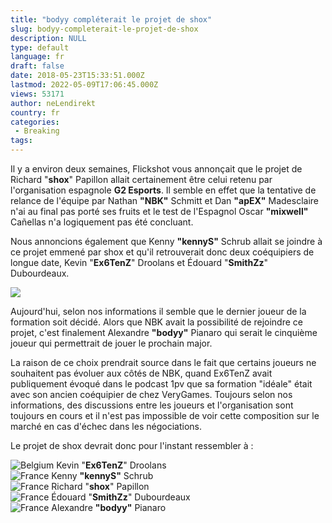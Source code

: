```yaml
---
title: "bodyy compléterait le projet de shox"
slug: bodyy-completerait-le-projet-de-shox
description: NULL
type: default
language: fr
draft: false
date: 2018-05-23T15:33:51.000Z
lastmod: 2022-05-09T17:06:45.000Z
views: 53171
author: neLendirekt
country: fr
categories:
 - Breaking
tags:
---
```

Il y a environ deux semaines, Flickshot vous annonçait que le projet de Richard "**shox**" Papillon allait certainement être celui retenu par l'organisation espagnole **G2 Esports**. Il semble en effet que la tentative de relance de l'équipe par Nathan **"NBK"** Schmitt et Dan **"apEX"** Madesclaire n'ai au final pas porté ses fruits et le test de l'Espagnol Oscar **"mixwell"** Cañellas n'a logiquement pas été concluant.

Nous annoncions également que Kenny **"kennyS"** Schrub allait se joindre à ce projet emmené par shox et qu'il retrouverait donc deux coéquipiers de longue date, Kevin "**Ex6TenZ**" Droolans et Édouard "**SmithZz**" Dubourdeaux.

![](https://flickshot-ue.s3.eu-west-2.amazonaws.com/flickshot/article/5afeeeb2dfb28/images/zEigv6mooBoYzuX4zDgz4uVDdDDpyQljDK9DtPjb.jpeg)

Aujourd'hui, selon nos informations il semble que le dernier joueur de la formation soit décidé. Alors que NBK avait la possibilité de rejoindre ce projet, c'est finalement Alexandre **"bodyy"** Pianaro qui serait le cinquième joueur qui permettrait de jouer le prochain major. 

La raison de ce choix prendrait source dans le fait que certains joueurs ne souhaitent pas évoluer aux côtés de NBK, quand Ex6TenZ avait publiquement évoqué dans le podcast 1pv que sa formation "idéale" était avec son ancien coéquipier de chez VeryGames. Toujours selon nos informations, des discussions entre les joueurs et l'organisation sont toujours en cours et il n'est pas impossible de voir cette composition sur le marché en cas d'échec dans les négociations.

Le projet de shox devrait donc pour l'instant ressembler à :

![Belgium](/images/countries/be.svg)⁠ ⁠Kevin "**Ex6TenZ**" Droolans  
![France](/images/countries/fr.svg)⁠ Kenny **"kennyS"** Schrub  
![France](/images/countries/fr.svg)⁠ Richard "**shox**" Papillon  
![France](/images/countries/fr.svg)⁠ Édouard "**SmithZz**" Dubourdeaux  
![France](/images/countries/fr.svg)⁠ Alexandre **"bodyy"** Pianaro

